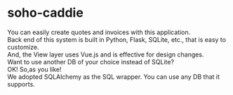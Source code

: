 # soho-caddie

You can easily create quotes and invoices with this application.  
Back end of this system is built in Python, Flask, SQLite, etc., that is easy to customize.  
And, the View layer uses Vue.js and is effective for design changes.  
Want to use another DB of your choice instead of SQLite?  
OK! So,as you like!  
We adopted SQLAlchemy as the SQL wrapper. You can use any DB that it supports.


